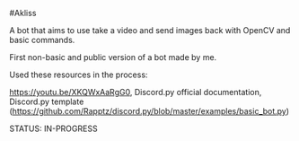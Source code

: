#Akliss

A bot that aims to use take a video and send images back with OpenCV and basic commands.

First non-basic and public version of a bot made by me.

Used these resources in the process:

https://youtu.be/XKQWxAaRgG0, Discord.py official documentation, Discord.py template (https://github.com/Rapptz/discord.py/blob/master/examples/basic_bot.py)

STATUS: IN-PROGRESS